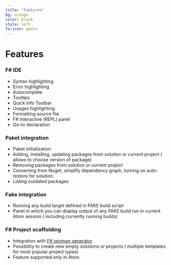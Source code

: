 ```yaml
---
title: "Features"
bg: orange
color: black
style: left
fa-icon: gears
---
```


# Features

### F# IDE

* Syntax highlighting
* Error highlighting
* Autocomplete
* Tooltips
* Quick Info Toolbar
* Usages highlighting
* Formatting source file
* F# Interactive (REPL) panel
* Go-to declaration

### Paket integration

* Paket initialization
* Adding, installing, updating packages from solution or current project ( allows to choose version of package)
* Removing packages from solution or current project
* Converting from Nuget, simplify dependency graph, turning on auto-restore for solution.
* Listing outdated packages

### Fake integration

* Running any build target defined in FAKE build script
* Panel in which you can display output of any FAKE build run in current Atom session ( including currently running builds)

### F# Project scaffolding

* Integration with [F# yeoman generator](https://www.npmjs.com/package/generator-fsharp)
* Possibility to create new empty solutions or projects ( multiple templates for most popular project types)
* Feature supported only in Atom.
